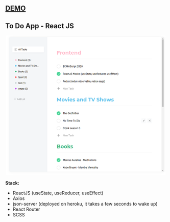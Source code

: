 ## [DEMO](https://todo-app-react.alexnikrod.now.sh/)

## To Do App - React JS
<p align="center">
  <img src="https://github.com/alexnikrod/todo-app-react/blob/master/public/Screenshot.png" alt="To Do React App"/>
</p>

**Stack:**

- ReactJS (useState, useReducer, useEffect)
- Axios
- json-server (deployed on heroku, it takes a few seconds to wake up)
- React Router
- SCSS
